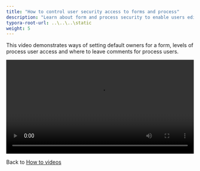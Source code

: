 ```yaml
---
title: "How to control user security access to forms and process"
description: "Learn about form and process security to enable users edit view or update records"
typora-root-url: ..\..\..\static
weight: 5
---
```


This video demonstrates ways of setting default owners for a form, levels of process user access and where to leave comments for process users.

<video width="100%" style="width:100%" controls>
  <source src="/videos/usermanagement.mp4">
    Your browser does not support the video tag.
    </source>
</video>



Back to [How to videos](../)

